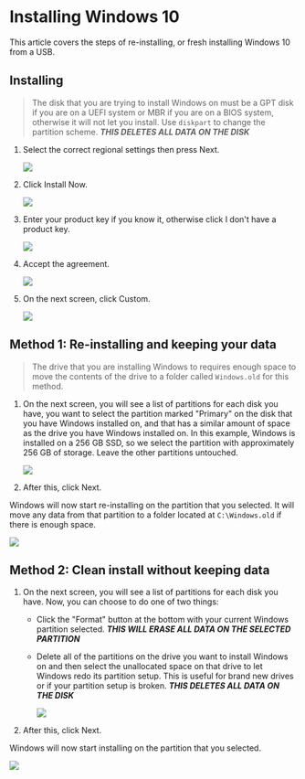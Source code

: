 # Installing Windows 10

This article covers the steps of re-installing, or fresh installing Windows 10 from a USB.

## Installing

> The disk that you are trying to install Windows on must be a GPT disk if you are on a UEFI system or MBR if you are on a BIOS system, otherwise it will not let you install. Use `diskpart` to change the partition scheme. ***THIS DELETES ALL DATA ON THE DISK***

1. Select the correct regional settings then press Next.

   ![](img/installing-windows-10/chooselanguage.png)

2. Click Install Now.

   ![](img/installing-windows-10/installnow.png)

3. Enter your product key if you know it, otherwise click I don't have a product key.

   ![](img/installing-windows-10/productkey.png)

4. Accept the agreement.

   ![](img/installing-windows-10/licenseterms.png)

5. On the next screen, click Custom.

   ![](img/installing-windows-10/upgradecustom.png)

## Method 1: Re-installing and keeping your data

> The drive that you are installing Windows to requires enough space to move the contents of the drive to a folder called `Windows.old` for this method.

1. On the next screen, you will see a list of partitions for each disk you have, you want to select the partition marked "Primary" on the disk that you have Windows installed on, and that has a similar amount of space as the drive you have Windows installed on. In this example, Windows is installed on a 256 GB SSD, so we select the partition with approximately 256 GB of storage. Leave the other partitions untouched.

   ![](img/installing-windows-10/custompartitionmanager.png)

2. After this, click Next.

Windows will now start re-installing on the partition that you selected. It will move any data from that partition to a folder located at `C:\Windows.old` if there is enough space.

![](img/installing-windows-10/installing.png)

## Method 2: Clean install without keeping data

1. On the next screen, you will see a list of partitions for each disk you have. Now, you can choose to do one of two things:

   - Click the "Format" button at the bottom with your current Windows partition selected. ***THIS WILL ERASE ALL DATA ON THE SELECTED PARTITION***

   - Delete all of the partitions on the drive you want to install Windows on and then select the unallocated space on that drive to let Windows redo its partition setup. This is useful for brand new drives or if your partition setup is broken. ***THIS DELETES ALL DATA ON THE DISK***

     ![](img/installing-windows-10/emptycustompartitionmanager.png)

2. After this, click Next.

Windows will now start installing on the partition that you selected.

![](img/installing-windows-10/installing.png)
